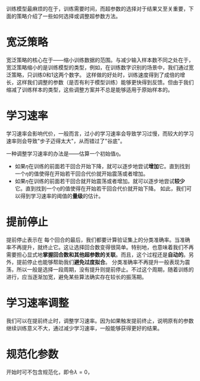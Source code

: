 训练模型最麻烦的在于，训练需要时间，而超参数的选择对于结果又至关重要，下面的策略介绍了一些如何选择或调整超参数方法。
# 宽泛策略
宽泛策略的核心在于——缩小训练数据的范围。与减少输入样本数不同之处在于，宽泛策略缩小的是训练模型的类型，例如，在训练数字识别的场景中，我们通过宽泛策略，只训练0和1这两个数字。
这样做的好处时，训练速度得到了成倍的增长，这样我们调整的参数（是否有利于模型训练）能够更快得到反馈。但由于我们缩减了训练样本的类型，这些调整方案并不总是能够适用于原始样本的。

# 学习速率
学习速率会影响代价，一般而言，过小的学习速率会导致学习过慢，而较大的学习速率则会导致"步子迈得太大"，从而错过了"谷底"。

一种调整学习速率的办法是——估算一个初始值$\eta$。
- 如果$\eta$在训练的前面若干回合开始下降，就可以逐步地尝试**增加**它。直到找到一个$\eta$的值使得在开始若干回合代价就开始震荡或者增加。
- 如果$\eta$在训练的前面若干回合就开始震荡或者增加。就可以逐步地尝试**较少**它。直到找到一个$\eta$的值使得在开始若干回合代价就开始下降。
如此，我们可以得到学习速率的阈值的**量级**的估计。

# 提前停止
提前停止表示在 每个回合的最后，我们都要计算验证集上的分类准确率。当准确率不再提升，就终止它。这让选择回合数变得很简单。特别地，也意味着我们不再需要担心显式地**掌握回合数和其他超参数的关联**。而且，这个过程还是**自动的**。另外，提前停止也能够帮助我们**避免过度拟合**。
分类准确率不再提升一般表现为震荡，所以一般是选择一段周期，没有提升则提前停止。不过这个周期，随着训练的进行，应当逐渐加宽，避免某些算法确实存在较长的振荡期。

# 学习速率调整
我们可以在提前终止时，调整学习速率。因为如果触发提前终止，说明原有的参数继续训练意义不大，通过减少学习速率，一般能够获得更好的结果。

# 规范化参数
开始时可不包含规范化，即令$\lambda = 0$，